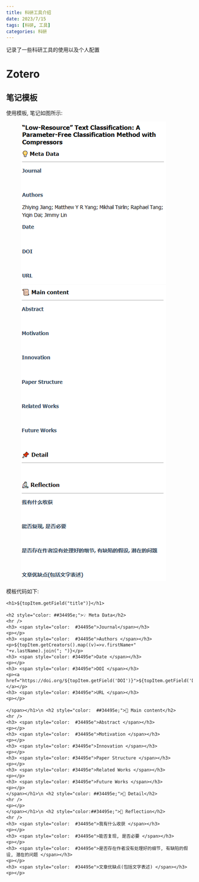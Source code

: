 ```yaml
---
title: 科研工具介绍
date: 2023/7/15
tags: [科研, 工具]
categories: 科研
---
```


<meta name="referrer" content="no-referrer" />

记录了一些科研工具的使用以及个人配置

<!--more-->

# Zotero

## 笔记模板

使用模板, 笔记如图所示:

<figure class="half">
    <img src="https://raw.githubusercontent.com/Rien190/ImgURL/master/img/202307150112564.png">
    <img src="https://raw.githubusercontent.com/Rien190/ImgURL/master/img/202307150112312.png"> </figure>
模板代码如下:


```
<h1>${topItem.getField("title")}</h1>

<h2 style="color: ##34495e;">💡 Meta Data</h2>
<hr />
<h3> <span style="color:  #34495e">Journal</span></h3>
<p></p>
<h3> <span style="color:  #34495e">Authors </span></h3>
<p>${topItem.getCreators().map((v)=>v.firstName+" "+v.lastName).join("; ")}</p>
<h3> <span style="color: #34495e">Date </span></h3>
<p></p>
<h3> <span style="color: #34495e">DOI </span></h3>
<p><a href="https://doi.org/${topItem.getField('DOI')}">${topItem.getField('DOI')}</a></p>
<h3> <span style="color: #34495e">URL </span></h3>
<p></p>

</span></h1>\n <h2 style="color:  ##34495e;">📜 Main content</h2>
<hr />
<h3> <span style="color:  #34495e">Abstract </span></h3>
<p></p>
<h3> <span style="color:  #34495e">Motivation </span></h3>
<p></p>
<h3> <span style="color: #34495e">Innovation </span></h3>
<p></p>
<h3> <span style="color: #34495e">Paper Structure </span></h3>
<p></p>
<h3> <span style="color: #34495e">Related Works </span></h3>
<p></p>
<h3> <span style="color: #34495e">Future Works </span></h3>
<p></p>
</span></h1>\n <h2 style="color: ##34495e;">📌 Detail</h2>
<hr />
<p></p>
</span></h1>\n <h2 style="color:##34495e;">🔬 Reflection</h2>
<hr />
<h3> <span style="color:  #34495e">我有什么收获 </span></h3>
<p></p>
<h3> <span style="color:  #34495e">能否复现, 是否必要 </span></h3>
<p></p>
<h3> <span style="color:  #34495e">是否存在作者没有处理好的细节, 有缺陷的假设, 潜在的问题 </span></h3>
<p></p>
<h3> <span style="color:  #34495e">文章优缺点(包括文字表述) </span></h3>
<p></p>
```

